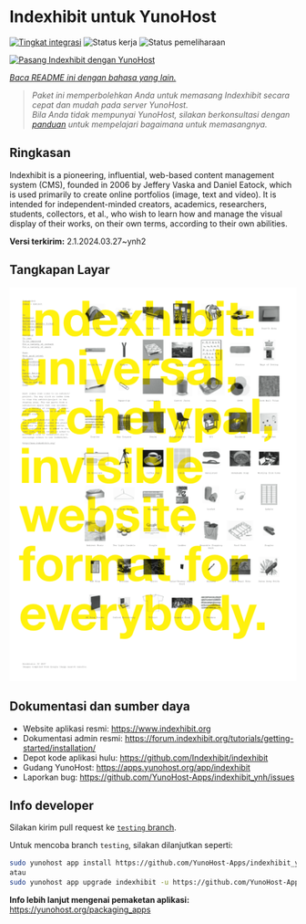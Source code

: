 <!--
N.B.: README ini dibuat secara otomatis oleh <https://github.com/YunoHost/apps/tree/master/tools/readme_generator>
Ini TIDAK boleh diedit dengan tangan.
-->

# Indexhibit untuk YunoHost

[![Tingkat integrasi](https://dash.yunohost.org/integration/indexhibit.svg)](https://ci-apps.yunohost.org/ci/apps/indexhibit/) ![Status kerja](https://ci-apps.yunohost.org/ci/badges/indexhibit.status.svg) ![Status pemeliharaan](https://ci-apps.yunohost.org/ci/badges/indexhibit.maintain.svg)

[![Pasang Indexhibit dengan YunoHost](https://install-app.yunohost.org/install-with-yunohost.svg)](https://install-app.yunohost.org/?app=indexhibit)

*[Baca README ini dengan bahasa yang lain.](./ALL_README.md)*

> *Paket ini memperbolehkan Anda untuk memasang Indexhibit secara cepat dan mudah pada server YunoHost.*  
> *Bila Anda tidak mempunyai YunoHost, silakan berkonsultasi dengan [panduan](https://yunohost.org/install) untuk mempelajari bagaimana untuk memasangnya.*

## Ringkasan

Indexhibit is a pioneering, influential, web-based content management system (CMS), founded in 2006 by Jeffery Vaska and Daniel Eatock, which is used primarily to create online portfolios (image, text and video).
It is intended for independent-minded creators, academics, researchers, students, collectors, et al., who wish to learn how and manage the visual display of their works, on their own terms, according to their own abilities.


**Versi terkirim:** 2.1.2024.03.27~ynh2

## Tangkapan Layar

![Tangkapan Layar pada Indexhibit](./doc/screenshots/146_indexhibit.png)

## Dokumentasi dan sumber daya

- Website aplikasi resmi: <https://www.indexhibit.org>
- Dokumentasi admin resmi: <https://forum.indexhibit.org/tutorials/getting-started/installation/>
- Depot kode aplikasi hulu: <https://github.com/Indexhibit/indexhibit>
- Gudang YunoHost: <https://apps.yunohost.org/app/indexhibit>
- Laporkan bug: <https://github.com/YunoHost-Apps/indexhibit_ynh/issues>

## Info developer

Silakan kirim pull request ke [`testing` branch](https://github.com/YunoHost-Apps/indexhibit_ynh/tree/testing).

Untuk mencoba branch `testing`, silakan dilanjutkan seperti:

```bash
sudo yunohost app install https://github.com/YunoHost-Apps/indexhibit_ynh/tree/testing --debug
atau
sudo yunohost app upgrade indexhibit -u https://github.com/YunoHost-Apps/indexhibit_ynh/tree/testing --debug
```

**Info lebih lanjut mengenai pemaketan aplikasi:** <https://yunohost.org/packaging_apps>
